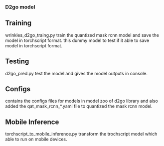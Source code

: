 ### D2go model

## Training

wrinkles_d2go_traing.py train the quantized mask rcnn model and save the model in torchscript format. this dummy model to test if it able to save model in torchscript format.

## Testing 

d2go_pred.py test the model and gives the model outputs in console.

## Configs
contains the configs files for models in model zoo of d2go library and also added the qat_mask_rcnn_*.yaml file to quantized the mask rcnn model.

## Mobile Inference
torchscript_to_mobile_inference.py transform the trochscript model which able to run on mobile devices.
